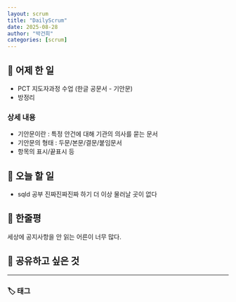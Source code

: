 ```yaml
---
layout: scrum
title: "DailyScrum"
date: 2025-08-28
author: "박건희"
categories: [scrum]
---
```


## 📝 어제 한 일

- PCT 지도자과정 수업 (한글 공문서 - 기안문)
- 방정리

### 상세 내용

- 기안문이란 : 특정 안건에 대해 기관의 의사를 묻는 문서
- 기안문의 형태 : 두문/본문/결문/붙임문서
- 항목의 표시/끝표시 등

## 🎯 오늘 할 일

- sqld 공부 진짜진짜진짜 하기 더 이상 물러날 곳이 없다

## 💭 한줄평

세상에 공지사항을 안 읽는 어른이 너무 많다.

## 🔗 공유하고 싶은 것


---

### 🏷️ 태그
